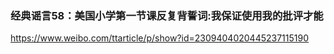 ### 经典谣言58：美国小学第一节课反复背誓词:我保证使用我的批评才能
https://www.weibo.com/ttarticle/p/show?id=2309404020445237115190